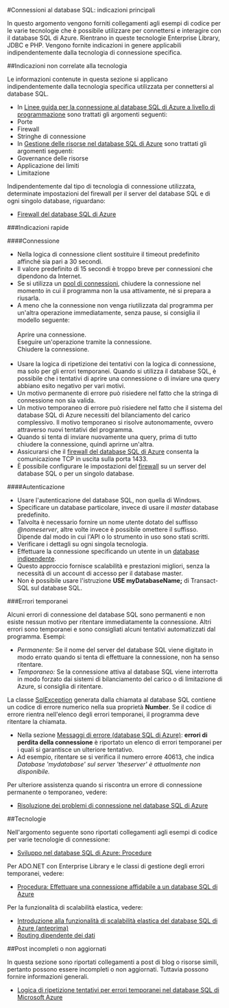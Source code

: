 ﻿<properties 
	pageTitle="Connessioni al database SQL di Azure: indicazioni principali" 
	description="Un argomento principale in cui vengono forniti collegamenti ad argomenti più specifici sulle varie unità, come ADO.NET e PHP, per connettersi al database SQL di Azure." 
	services="sql-database" 
	documentationCenter="" 
	authors="MightyPen" 
	manager="jeffreyg" 
	editor=""/>


<tags 
	ms.service="sql-database" 
	ms.workload="sql-database" 
	ms.tgt_pltfrm="na" 
	ms.devlang="na" 
	ms.topic="article" 
	ms.date="03/19/2015" 
	ms.author="genemi"/>


#Connessioni al database SQL: indicazioni principali


<!--
GeneMi , 2015-March-19 Thursday 15:41pm
sql-database-connect-central-recommendations.md
sql-database-connect-*.md

Re SqlException, not .HResult, rather .Number.
-->


In questo argomento vengono forniti collegamenti agli esempi di codice per le varie tecnologie che è possibile utilizzare per connettersi e interagire con il database SQL di Azure. Rientrano in queste tecnologie Enterprise Library, JDBC e PHP. Vengono fornite indicazioni in genere applicabili indipendentemente dalla tecnologia di connessione specifica.


##Indicazioni non correlate alla tecnologia


Le informazioni contenute in questa sezione si applicano indipendentemente dalla tecnologia specifica utilizzata per connettersi al database SQL.


- In [Linee guida per la connessione al database SQL di Azure a livello di programmazione](http://msdn.microsoft.com/library/azure/ee336282.aspx) sono trattati gli argomenti seguenti:
 - Porte
 - Firewall
 - Stringhe di connessione
- In [Gestione delle risorse nel database SQL di Azure](https://msdn.microsoft.com/library/azure/dn338083.aspx) sono trattati gli argomenti seguenti:
 - Governance delle risorse
 - Applicazione dei limiti
 - Limitazione


Indipendentemente dal tipo di tecnologia di connessione utilizzata, determinate impostazioni del firewall per il server del database SQL e di ogni singolo database, riguardano:


- [Firewall del database SQL di Azure](https://msdn.microsoft.com/library/azure/ee621782.aspx)


###Indicazioni rapide


####Connessione


- Nella logica di connessione client sostituire il timeout predefinito affinché sia pari a 30 secondi.
 - Il valore predefinito di 15 secondi è troppo breve per connessioni che dipendono da Internet.
- Se si utilizza un [pool di connessioni](http://msdn.microsoft.com/library/8xx3tyca.aspx), chiudere la connessione nel momento in cui il programma non la usa attivamente, né si prepara a riusarla.
 - A meno che la connessione non venga riutilizzata dal programma per un'altra operazione immediatamente, senza pause, si consiglia il modello seguente:
<br/><br/>Aprire una connessione.
<br/>Eseguire un'operazione tramite la connessione.
<br/>Chiudere la connessione.<br/><br/>
- Usare la logica di ripetizione dei tentativi con la logica di connessione, ma solo per gli errori temporanei. Quando si utilizza il database SQL, è possibile che i tentativi di aprire una connessione o di inviare una query abbiano esito negativo per vari motivi.
 - Un motivo permanente di errore può risiedere nel fatto che la stringa di connessione non sia valida.
 - Un motivo temporaneo di errore può risiedere nel fatto che il sistema del database SQL di Azure necessiti del bilanciamento del carico complessivo. Il motivo temporaneo si risolve autonomamente, ovvero attraverso nuovi tentativi del programma.
 - Quando si tenta di inviare nuovamente una query, prima di tutto chiudere la connessione, quindi aprirne un'altra.
- Assicurarsi che il [firewall del database SQL di Azure](http://msdn.microsoft.com/library/ee621782.aspx) consenta la comunicazione TCP in uscita sulla porta 1433.
 - È possibile configurare le impostazioni del [firewall](http://msdn.microsoft.com/library/azure/ee621782.aspx) su un server del database SQL o per un singolo database.


####Autenticazione


- Usare l'autenticazione del database SQL, non quella di Windows.
- Specificare un database particolare, invece di usare il  *master* database predefinito.
- Talvolta è necessario fornire un nome utente dotato del suffisso *@nomeserver*, altre volte invece è possibile omettere il suffisso. Dipende dal modo in cui l'API o lo strumento in uso sono stati scritti.
 - Verificare i dettagli su ogni singola tecnologia.
- Effettuare la connessione specificando un utente in un [database indipendente](http://msdn.microsoft.com/library/ff929071.aspx).
 - Questo approccio fornisce scalabilità e prestazioni migliori, senza la necessità di un account di accesso per il database master.
 - Non è possibile usare l'istruzione **USE myDatabaseName;** di Transact-SQL sul database SQL.


###Errori temporanei


Alcuni errori di connessione del database SQL sono permanenti e non esiste nessun motivo per ritentare immediatamente la connessione. Altri errori sono temporanei e sono consigliati alcuni tentativi automatizzati dal programma. Esempi:


- *Permanente:* Se il nome del server del database SQL viene digitato in modo errato quando si tenta di effettuare la connessione, non ha senso ritentare.
- *Temporaneo:* Se la connessione attiva al database SQL viene interrotta in modo forzato dai sistemi di bilanciamento del carico o di limitazione di Azure, si consiglia di ritentare.


La classe [SqlException](https://msdn.microsoft.com/library/system.data.sqlclient.sqlexception.aspx) generata dalla chiamata al database SQL contiene un codice di errore numerico nella sua proprietà **Number**. Se il codice di errore rientra nell'elenco degli errori temporanei, il programma deve ritentare la chiamata.


- Nella sezione [Messaggi di errore (database SQL di Azure)](http://msdn.microsoft.com/library/azure/ff394106.aspx): **errori di perdita della connessione** è riportato un elenco di errori temporanei per i quali si garantisce un ulteriore tentativo.
 - Ad esempio, ritentare se si verifica il numero errore 40613, che indica<br/>*Database 'mydatabase' sul server 'theserver' è attualmente non disponibile.*


Per ulteriore assistenza quando si riscontra un errore di connessione permanente o temporaneo, vedere:


- [Risoluzione dei problemi di connessione nel database SQL di Azure](http://support.microsoft.com/it-it/kb/2980233/it-it)


##Tecnologie


Nell'argomento seguente sono riportati collegamenti agli esempi di codice per varie tecnologie di connessione:


- [Sviluppo nel database SQL di Azure: Procedure](http://msdn.microsoft.com/library/azure/ee621787.aspx)


Per ADO.NET con Enterprise Library e le classi di gestione degli errori temporanei, vedere:


- [Procedura: Effettuare una connessione affidabile a un database SQL di Azure](http://msdn.microsoft.com/library/azure/dn864744.aspx)


Per la funzionalità di scalabilità elastica, vedere:


- [Introduzione alla funzionalità di scalabilità elastica del database SQL di Azure (anteprima)](sql-database-elastic-scale-get-started.md)
- [Routing dipendente dei dati](sql-database-elastic-scale-data-dependent-routing.md)


##Post incompleti o non aggiornati


In questa sezione sono riportati collegamenti a post di blog o risorse simili, pertanto possono essere incompleti o non aggiornati. Tuttavia possono fornire informazioni generali.


- [Logica di ripetizione tentativi per errori temporanei nel database SQL di Microsoft Azure](http://social.technet.microsoft.com/wiki/contents/articles/4235.retry-logic-for-transient-failures-in-windows-azure-sql-database.aspx)

<!-- -->


<!--HONumber=49-->